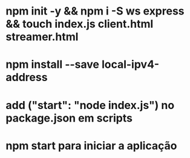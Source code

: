# npm init -y && npm i -S ws express && touch index.js client.html streamer.html

# npm install --save local-ipv4-address

# add ("start": "node index.js") no package.json em scripts

# npm start para iniciar a aplicação